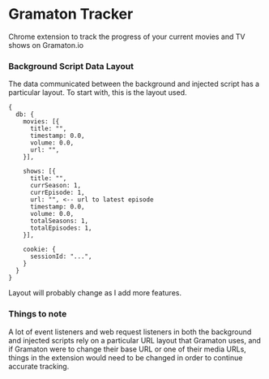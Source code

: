 # Gramaton Tracker

Chrome extension to track the progress of your current movies and TV shows on Gramaton.io

### Background Script Data Layout

The data communicated between the background and injected script has a particular layout. To start with, this is the layout used.

```
{
  db: {
    movies: [{
      title: "",
      timestamp: 0.0,
      volume: 0.0,
      url: "",
    }],

    shows: [{
      title: "",
      currSeason: 1,
      currEpisode: 1,
      url: "", <-- url to latest episode
      timestamp: 0.0,
      volume: 0.0,
      totalSeasons: 1,
      totalEpisodes: 1,
    }],

    cookie: {
      sessionId: "...",
    }
  }
}
```

Layout will probably change as I add more features.

### Things to note

A lot of event listeners and web request listeners in both the background and injected scripts rely on a particular URL layout that Gramaton uses, and if Gramaton were to change their base URL or one of their media URLs, things in the extension would need to be changed in order to continue accurate tracking.
